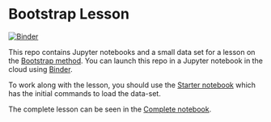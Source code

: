 # Bootstrap Lesson

[![Binder](https://mybinder.org/badge_logo.svg)](https://mybinder.org/v2/gh/jakelever/bootstrap_lesson/main)

This repo contains Jupyter notebooks and a small data set for a lesson on the [Bootstrap method](https://en.wikipedia.org/wiki/Bootstrapping_(statistics)). You can launch this repo in a Jupyter notebook in the cloud using [Binder](https://mybinder.org/v2/gh/jakelever/bootstrap_lesson/main).

To work along with the lesson, you should use the [Starter notebook](https://github.com/jakelever/bootstrap_lesson/blob/main/Starter.ipynb) which has the initial commands to load the data-set.

The complete lesson can be seen in the [Complete notebook](https://github.com/jakelever/bootstrap_lesson/blob/main/Complete.ipynb).

